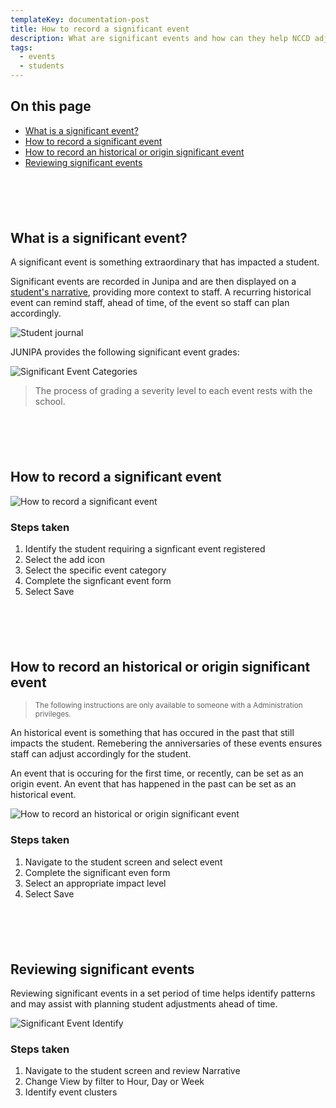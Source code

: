 ```yaml
---
templateKey: documentation-post
title: How to record a significant event
description: What are significant events and how can they help NCCD adjustments and best practice for teachers. 
tags:
  - events
  - students
---
```



## On this page

* [What is a significant event?](#what-is-a-significant-event)
* [How to record a significant event](#record-significant-event)
* [How to record an historical or origin significant event](#record-historical-event)
* [Reviewing significant events](#review-events)

<a id="what-is-a-significant-event" style="margin-top: 100px; display: block"></a>

## What is a significant event?

A significant event is something extraordinary that has impacted a student. 

Significant events are recorded in Junipa and are then displayed on a <a href="/documentation/basics-101/#exercise-5/">student's narrative</a>, providing more context to staff.  A recurring historical event can remind staff, ahead of time, of the event so staff can plan accordingly. 

![Student journal](/img/scr-student-journal-narrative.jpg "Student journal")

JUNIPA provides the following significant event grades: 

![Significant Event Categories ](/img/significant-event-categories.png "Significant Event Categories")

>The process of grading a severity level to each event rests with the school.

<a id="record-significant-event" style="margin-top: 100px; display: block"></a>

## How to record a significant event

![How to record a significant event ](/img/add-significant-event.gif "How to record a significant event")

### Steps taken 

1. Identify the student requiring a signficant event registered
2. Select the add icon
3. Select the specific event category 
4. Complete the signficant event form
5. Select Save


<a id="record-historical-event" style="margin-top: 100px; display: block"></a>

## How to record an historical or origin significant event

> <small>The following instructions are only available to someone with a Administration privileges.</small> 

An historical event is something that has occured in the past that still impacts the student. Remebering the anniversaries of these events ensures staff can adjust accordingly for the student.  

An event that is occuring for the first time, or recently, can be set as an origin event. An event that has happened in the past can be set as an historical event.

![How to record an historical or origin significant event ](/img/add-historical-event.gif "How to record an historical or origin significant event")

### Steps taken 

1. Navigate to the student screen and select event
2. Complete the significant even form
3. Select an appropriate impact level
4. Select Save


<a id="review-events" style="margin-top: 100px; display: block"></a>

## Reviewing significant events

Reviewing significant events in a set period of time helps identify patterns and may assist with planning student adjustments ahead of time. 

![Significant Event Identify ](/img/scr-student-narrative-week-view-identify.jpg "Significant Event Identify")

### Steps taken 

1. Navigate to the student screen and review Narrative
2. Change View by filter to Hour, Day or Week
3. Identify event clusters


